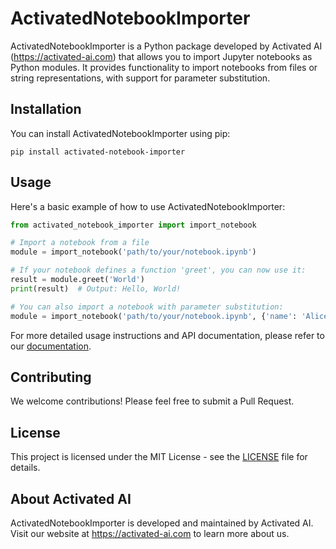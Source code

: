 # ActivatedNotebookImporter

ActivatedNotebookImporter is a Python package developed by Activated AI (https://activated-ai.com) that allows you to import Jupyter notebooks as Python modules. It provides functionality to import notebooks from files or string representations, with support for parameter substitution.

## Installation

You can install ActivatedNotebookImporter using pip:

```
pip install activated-notebook-importer
```

## Usage

Here's a basic example of how to use ActivatedNotebookImporter:

```python
from activated_notebook_importer import import_notebook

# Import a notebook from a file
module = import_notebook('path/to/your/notebook.ipynb')

# If your notebook defines a function 'greet', you can now use it:
result = module.greet('World')
print(result)  # Output: Hello, World!

# You can also import a notebook with parameter substitution:
module = import_notebook('path/to/your/notebook.ipynb', {'name': 'Alice'})
```

For more detailed usage instructions and API documentation, please refer to our [documentation](https://docs.activated-ai.com/activated-notebook-importer).

## Contributing

We welcome contributions! Please feel free to submit a Pull Request.

## License

This project is licensed under the MIT License - see the [LICENSE](LICENSE) file for details.

## About Activated AI

ActivatedNotebookImporter is developed and maintained by Activated AI. Visit our website at https://activated-ai.com to learn more about us.